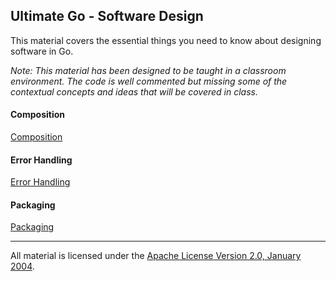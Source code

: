 ## Ultimate Go - Software Design

This material covers the essential things you need to know about designing software in Go.

*Note: This material has been designed to be taught in a classroom environment. The code is well commented but missing some of the contextual concepts and ideas that will be covered in class.*

#### Composition
[Composition](../../../go/design/composition/README.md)

#### Error Handling 
[Error Handling](../../../go/design/error_handling/README.md)

#### Packaging
[Packaging](../../../go/design/packaging/README.md)
___
All material is licensed under the [Apache License Version 2.0, January 2004](http://www.apache.org/licenses/LICENSE-2.0).
